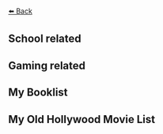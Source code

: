 [⬅️ Back](https://vintagemind.github.io/)

## School related



## Gaming related



## My Booklist



## My Old Hollywood Movie List
